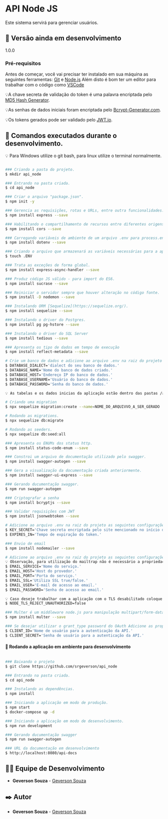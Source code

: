 # API Node JS
Este sistema servirá para gerenciar usuários.

## 📌 Versão ainda em desenvolvimento
1.0.0

### Pré-requisitos
Antes de começar, você vai precisar ter instalado em sua máquina as seguintes ferramentas:
[Git](https://git-scm.com) e [Node.js](https://nodejs.org/en/) 
Além disto é bom ter um editor para trabalhar com o código como [VSCode](https://code.visualstudio.com/)

💡A chave secreta de validação do token é uma palavra encriptada pelo [MD5 Hash Generator](https://www.md5hashgenerator.com/).

💡As senhas de dados iniciais foram encriptada pelo [Bcrypt-Generator.com](https://bcrypt-generator.com/).

💡Os tokens gerados pode ser validado pelo [JWT.io](https://jwt.io/).

## 🚀 Comandos executados durante o desenvolvimento.

💡 Para Windows utilize o git bash, para linux utilize o terminal normalmente.

```bash

### Criando a pasta do projeto.
$ mkdir api_node

### Entrando na pasta criada.
$ cd api_node

### Criar o arquivo "package.json".
$ npm init -y

### Gerencia as requisições, rotas e URLs, entre outra funcionalidades.
$ npm install express --save

### Habilitando o compartilhamento de recursos entre diferentes origens.
$ npm install cors --save 

### Carregando variáveis de ambiente de um arquivo .env para process.env.
$ npm install dotenv --save

### Criando o arquivo que armazenará as variáveis necessárias para a aplicação executar.
$ touch .ENV

### Trata as exceções de forma global.
$ npm install express-async-handler --save

### Produz código JS válido - para import do ES6.
$ npm install sucrase --save

### Reiniciar o servidor sempre que houver alteração no código fonte.
$ npm install -D nodemon --save

### Instalando ORM [Sequelize](https://sequelize.org/).
$ npm install sequelize --save

### Instalando o driver do Postgres.
$ npm install pg pg-hstore --save

### Instalando o driver do SQL Server
$ npm install tedious --save

### Apresenta os tipo de dados em tempo de execução
$ npm install reflect-metadata --save

# Crie um banco de dados e adicione ao arquivo .env na raiz do projeto as seguintes configurações:
$ DATABASE_DIALECT='dialect do seu banco de dados.'
$ DATABASE_NAME='Nome do banco de dados criado.'
$ DATABASE_HOST='Endereço IP do banco de dados.'
$ DATABASE_USERNAME='Usuário do banco de dados.'
$ DATABASE_PASSWORD='Senha do banco de dados.'

💡 As tabelas e os dados inicias da aplicação estão dentro das pastas /api_node/src/core/database/migraions e /api_node/src/core/database/seeders respectivamente.

# Criando uma migration
$ npx sequelize migration:create --name=NOME_DO_ARQUIVVO_A_SER_GERADO

# Rodando as migrations.
$ npx sequelize db:migrate

# Rodando as seeders.
$ npx sequelize db:seed:all

### Apresenta os ENUMs dos status http.
$ npm install status-code-enum --save

### Constroi um arquivo de documentação utilizado pelo swagger.
$ npm install swagger-autogen --save

### Gera a visualização da documentação criada anteriormente.
$ npm install swagger-ui-express --save

### Gerando ducumentação swagger.
$ npm run swagger-autogen

### Criptografar a senha
$ npm install bcryptjs --save

### Validar requisições com JWT
$ npm install jsonwebtoken --save

# Adicione ao arquivo .env na raiz do projeto as seguintes configurações:
$ KEY_SECRET='Chave secreta encriptada pelo site mencionado no início das instruções.'
$ EXPIRES_IN='Tempo de expiração do token.'

### Envio de email
$ npm install nodemailer --save

# Adicione ao arquivo .env na raiz do projeto as seguintes configurações:
💡 Observação, para utilização do mailtrap não é necessário a propriedade (EMAIL_SSL)
$ EMAIL_SERVICE='Nome do serviço.'
$ EMAIL_HOST='Host do provedor.'
$ EMAIL_PORT='Porta do serviço.'
$ EMAIL_SSL='Utiliza SSL true/false.'
$ EMAIL_USER='E-mail de acesso ao email.'
$ EMAIL_PASSWORD='Senha de acesso ao email.'

💡 Caso deseje trabalhar com a aplicação com o TLS desabilitado coloque a proprieade como está abaixo:
$ NODE_TLS_REJECT_UNAUTHORIZED=false

### Multer é um middleware node.js para manipulação multipart/form-data, usado para o upload de arquivos. 
$ npm install multer --save

### Se desejar utilizar o grant_type password do OAuth Adicione as propriedades abaixo no arquivo .env
$ CLIENT_ID='Nome de usuário para a autenticação da API.'
$ CLIENT_SECRET='Senha de usuário para a autenticação da API.'

```

#### 🎲 Rodando a aplicação em ambiente para desenvolvimento

```bash

### Baixando o projeto
$ git clone https://github.com/srgeverson/api_node

### Entrando na pasta criada.
$ cd api_node

### Instalando as dependências.
$ npm install

### Iniciando a aplicação em modo de produção.
$ npm start
$ docker-compose up -d

### Iniciando a aplicação em modo de desenvolvimento.
$ npm run development

### Gerando ducumentação swagger
$ npm run swagger-autogen

### URL da documentação em desenvolvimento
$ http://localhost:8080/api-docs

```

## 👨‍💻 Equipe de Desenvolvimento

* **Geverson Souza** - [Geverson Souza](https://www.linkedin.com/in/srgeverson/)

## ✒️ Autor

* **Geverson Souza** - [Geverson Souza](https://www.linkedin.com/in/srgeverson/)